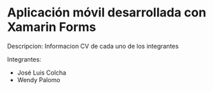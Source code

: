 # Aplicación móvil desarrollada con Xamarin Forms
Descripcion: Informacion CV de cada uno de los integrantes 

Integrantes:
- José Luis Colcha
- Wendy Palomo
